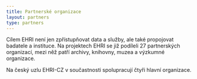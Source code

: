 ```yaml
---
title: Partnerské organizace
layout: partners
type: partners
---
```


Cílem EHRI není jen zpřístupňovat data a služby, ale také propojovat badatele a instituce. Na projektech EHRI se již podíleli 27 partnerských organizací, mezi něž patří archivy, knihovny, muzea a výzkumné organizace.

Na český uzlu EHRI-CZ v součastnosti spolupracují čtyři hlavní organizace.

<!-- + kooperující organizace: ŽMP? Malach -->
